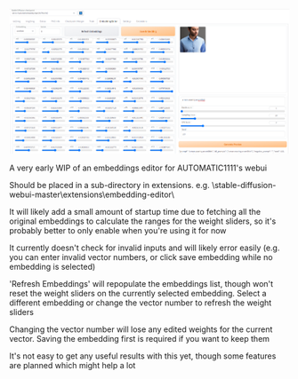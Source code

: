 ![preview image](embedding_editor_v1.png)

A very early WIP of an embeddings editor for AUTOMATIC1111's webui

Should be placed in a sub-directory in extensions. e.g. \stable-diffusion-webui-master\extensions\embedding-editor\

It will likely add a small amount of startup time due to fetching all the original embeddings to calculate the ranges for the weight sliders, so it's probably better to only enable when you're using it for now

It currently doesn't check for invalid inputs and will likely error easily (e.g. you can enter invalid vector numbers, or click save embedding while no embedding is selected)

'Refresh Embeddings' will repopulate the embeddings list, though won't reset the weight sliders on the currently selected embedding. Select a different embedding or change the vector number to refresh the weight sliders

Changing the vector number will lose any edited weights for the current vector. Saving the embedding first is required if you want to keep them

It's not easy to get any useful results with this yet, though some features are planned which might help a lot
